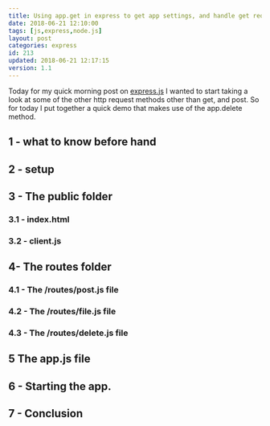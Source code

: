 ```yaml
---
title: Using app.get in express to get app settings, and handle get requests.
date: 2018-06-21 12:10:00
tags: [js,express,node.js]
layout: post
categories: express
id: 213
updated: 2018-06-21 12:17:15
version: 1.1
---
```


Today for my quick morning post on [express.js](https://expressjs.com/) I wanted to start taking a look at some of the other http request methods other than get, and post. So for today I put together a quick demo that makes use of the app.delete method.

<!-- more -->

## 1 - what to know before hand

## 2 - setup

## 3 - The public folder


### 3.1 - index.html
### 3.2 - client.js

## 4- The routes folder

### 4.1 - The /routes/post.js file
### 4.2 - The /routes/file.js file
### 4.3 - The /routes/delete.js file

## 5 The app.js file

## 6 - Starting the app.

## 7 - Conclusion
